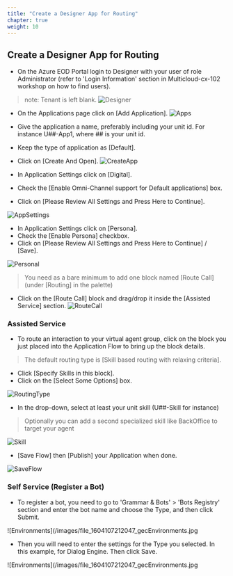 ```yaml
---
title: "Create a Designer App for Routing"
chapter: true
weight: 10
---
```


## Create a Designer App for Routing

- On the Azure EOD Portal login to Designer with your user of role Administrator (refer to 'Login Information' section in Multicloud-cx-102 workshop on how to find users). 
>note: Tenant is left blank.
![Designer](/images/file_1622754045059_azureDesignerTile.png)

- On the Applications page click on [Add Application].
![Apps](/images/eodDsgnrAddApp.png)

- Give the application a name, preferably including your unit id. For instance U##-App1, where ## is your unit id. 
- Keep the type of application as [Default].
- Click on [Create And Open].
![CreateApp](/images/eodDsgnrCreateApp.png)

- In Application Settings click on [Digital].
- Check the [Enable Omni-Channel support for Default applications] box.
- Click on [Please Review All Settings and Press Here to Continue]. 

![AppSettings](/images/eodDsgnrAppDigit(1).png)

- In Application Settings click on [Persona].
- Check the [Enable Persona] checkbox.
- Click on [Please Review All Settings and Press Here to Continue] / [Save]. 

![Personal](/images/eodDsgnrAppPersona.png)

>You need as a bare minimum to add one block named [Route Call] (under [Routing] in the palette)
- Click on the [Route Call] block and drag/drop it inside the [Assisted Service] section.
![RouteCall](/images/eodDsgnrRouteCall.png)

### Assisted Service

- To route an interaction to your virtual agent group, click on the block you just placed into the Application Flow to bring up the block details.

>The default routing type is [Skill based routing with relaxing criteria].
- Click [Specify Skills in this block]. 
- Click on the [Select Some Options] box.

![RoutingType](/images/eodDsgnrSelectRoute.png)

- In the drop-down, select at least your unit skill (U##-Skill for instance) 
>Optionally you can add a second specialized skill like BackOffice to target your <BO> agent

![Skill](/images/eodDsgnrDD.png)
  
  
- [Save Flow] then [Publish] your Application when done.  
  

![SaveFlow](/images/eodSaveFlowPub.png)
  
### Self Service (Register a Bot)
  
- To register a bot, you need to go to 'Grammar & Bots' > 'Bots Registry' section and enter the bot name and choose the Type, and then click Submit.
  
![Environments](/images/file_1604107212047_gecEnvironments.jpg
  
- Then you will need to enter the settings for the Type you selected. In this example, for Dialog Engine. Then click Save.
  
![Environments](/images/file_1604107212047_gecEnvironments.jpg

  
